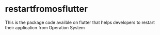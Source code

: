 # restartfromosflutter
This is the package code availble on flutter that helps developers to restart their application from Operation System
